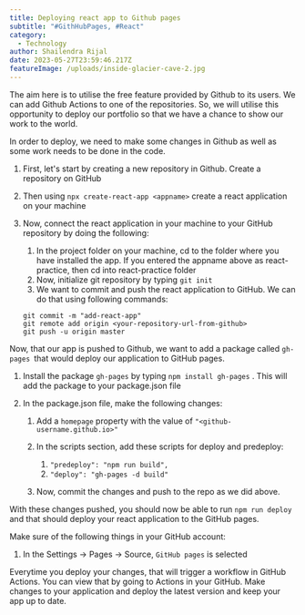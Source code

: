 ```yaml
---
title: Deploying react app to Github pages
subtitle: "#GithHubPages, #React"
category:
  - Technology
author: Shailendra Rijal
date: 2023-05-27T23:59:46.217Z
featureImage: /uploads/inside-glacier-cave-2.jpg
---
```



The aim here is to utilise the free feature provided by Github to its users. We can add Github Actions to one of the repositories. So, we will utilise this opportunity to deploy our portfolio so that we have a chance to show our work to the world.

In order to deploy, we need to make some changes in Github as well as some work needs to be done in the code.

1. First, let's start by creating a new repository in Github. Create a repository on GitHub
2. Then using `npx create-react-app <appname>` create a react application on your machine
3. Now, connect the react application in your machine to your GitHub repository by doing the following:

   1. In the project folder on your machine, cd to the folder where you have installed the app. If you entered the appname above as react-practice, then cd into react-practice folder
   2. Now, initialize git repository by typing `git init `
   3. We want to commit and push the react application to GitHub. We can do that using following commands:

   ```gitattributes
   git commit -m "add-react-app"
   git remote add origin <your-repository-url-from-github>
   git push -u origin master
   ```

N﻿ow, that our app is pushed to Github, we want to add a package called `gh-pages `that would deploy our application to GitHub pages.

1. Install the package `gh-pages` by typing `npm install gh-pages` . This will add the package to your package.json file
2. I﻿n the package.json file, make the following changes:

   1. A﻿dd a `homepage` property with the value of `"<github-username.github.io>"` 
   2. I﻿n the scripts section, add these scripts for deploy and predeploy:

      1. `"﻿predeploy": "npm run build",`
      2. `"﻿deploy": "gh-pages -d build"` 
   3. N﻿ow, commit the changes and push to the repo as we did above.

W﻿ith these changes pushed, you should now be able to run `npm run deploy` and that should deploy your react application to the GitHub pages.

M﻿ake sure of the following things in your GitHub account:

1. I﻿n the Settings -> Pages -> Source, `GitHub pages` is selected

E﻿verytime you deploy your changes, that will trigger a workflow in GitHub Actions. You can view that by going to Actions in your GitHub. Make changes to your application and deploy the latest version and keep your app up to date.